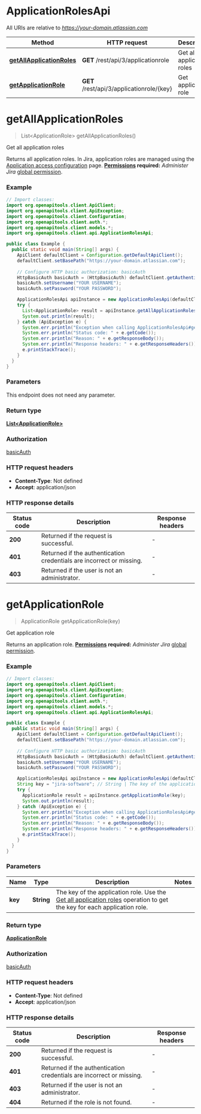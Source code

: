 # ApplicationRolesApi

All URIs are relative to *https://your-domain.atlassian.com*

Method | HTTP request | Description
------------- | ------------- | -------------
[**getAllApplicationRoles**](ApplicationRolesApi.md#getAllApplicationRoles) | **GET** /rest/api/3/applicationrole | Get all application roles
[**getApplicationRole**](ApplicationRolesApi.md#getApplicationRole) | **GET** /rest/api/3/applicationrole/{key} | Get application role


<a name="getAllApplicationRoles"></a>
# **getAllApplicationRoles**
> List&lt;ApplicationRole&gt; getAllApplicationRoles()

Get all application roles

Returns all application roles. In Jira, application roles are managed using the [Application access configuration](https://confluence.atlassian.com/x/3YxjL) page.  **[Permissions](#permissions) required:** *Administer Jira* [global permission](https://confluence.atlassian.com/x/x4dKLg).

### Example
```java
// Import classes:
import org.openapitools.client.ApiClient;
import org.openapitools.client.ApiException;
import org.openapitools.client.Configuration;
import org.openapitools.client.auth.*;
import org.openapitools.client.models.*;
import org.openapitools.client.api.ApplicationRolesApi;

public class Example {
  public static void main(String[] args) {
    ApiClient defaultClient = Configuration.getDefaultApiClient();
    defaultClient.setBasePath("https://your-domain.atlassian.com");
    
    // Configure HTTP basic authorization: basicAuth
    HttpBasicAuth basicAuth = (HttpBasicAuth) defaultClient.getAuthentication("basicAuth");
    basicAuth.setUsername("YOUR USERNAME");
    basicAuth.setPassword("YOUR PASSWORD");

    ApplicationRolesApi apiInstance = new ApplicationRolesApi(defaultClient);
    try {
      List<ApplicationRole> result = apiInstance.getAllApplicationRoles();
      System.out.println(result);
    } catch (ApiException e) {
      System.err.println("Exception when calling ApplicationRolesApi#getAllApplicationRoles");
      System.err.println("Status code: " + e.getCode());
      System.err.println("Reason: " + e.getResponseBody());
      System.err.println("Response headers: " + e.getResponseHeaders());
      e.printStackTrace();
    }
  }
}
```

### Parameters
This endpoint does not need any parameter.

### Return type

[**List&lt;ApplicationRole&gt;**](ApplicationRole.md)

### Authorization

[basicAuth](../README.md#basicAuth)

### HTTP request headers

 - **Content-Type**: Not defined
 - **Accept**: application/json

### HTTP response details
| Status code | Description | Response headers |
|-------------|-------------|------------------|
**200** | Returned if the request is successful. |  -  |
**401** | Returned if the authentication credentials are incorrect or missing. |  -  |
**403** | Returned if the user is not an administrator. |  -  |

<a name="getApplicationRole"></a>
# **getApplicationRole**
> ApplicationRole getApplicationRole(key)

Get application role

Returns an application role.  **[Permissions](#permissions) required:** *Administer Jira* [global permission](https://confluence.atlassian.com/x/x4dKLg).

### Example
```java
// Import classes:
import org.openapitools.client.ApiClient;
import org.openapitools.client.ApiException;
import org.openapitools.client.Configuration;
import org.openapitools.client.auth.*;
import org.openapitools.client.models.*;
import org.openapitools.client.api.ApplicationRolesApi;

public class Example {
  public static void main(String[] args) {
    ApiClient defaultClient = Configuration.getDefaultApiClient();
    defaultClient.setBasePath("https://your-domain.atlassian.com");
    
    // Configure HTTP basic authorization: basicAuth
    HttpBasicAuth basicAuth = (HttpBasicAuth) defaultClient.getAuthentication("basicAuth");
    basicAuth.setUsername("YOUR USERNAME");
    basicAuth.setPassword("YOUR PASSWORD");

    ApplicationRolesApi apiInstance = new ApplicationRolesApi(defaultClient);
    String key = "jira-software"; // String | The key of the application role. Use the [Get all application roles](#api-rest-api-3-applicationrole-get) operation to get the key for each application role.
    try {
      ApplicationRole result = apiInstance.getApplicationRole(key);
      System.out.println(result);
    } catch (ApiException e) {
      System.err.println("Exception when calling ApplicationRolesApi#getApplicationRole");
      System.err.println("Status code: " + e.getCode());
      System.err.println("Reason: " + e.getResponseBody());
      System.err.println("Response headers: " + e.getResponseHeaders());
      e.printStackTrace();
    }
  }
}
```

### Parameters

Name | Type | Description  | Notes
------------- | ------------- | ------------- | -------------
 **key** | **String**| The key of the application role. Use the [Get all application roles](#api-rest-api-3-applicationrole-get) operation to get the key for each application role. |

### Return type

[**ApplicationRole**](ApplicationRole.md)

### Authorization

[basicAuth](../README.md#basicAuth)

### HTTP request headers

 - **Content-Type**: Not defined
 - **Accept**: application/json

### HTTP response details
| Status code | Description | Response headers |
|-------------|-------------|------------------|
**200** | Returned if the request is successful. |  -  |
**401** | Returned if the authentication credentials are incorrect or missing. |  -  |
**403** | Returned if the user is not an administrator. |  -  |
**404** | Returned if the role is not found. |  -  |

